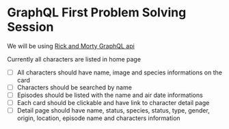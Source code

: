 # GraphQL First Problem Solving Session

We will be using [Rick and Morty GraphQL api](https://rickandmortyapi.com/documentation/#graphql)

Currently all characters are listed in home page

- [ ]  All characters should have name, image and species informations on the card
- [ ]  Characters should be searched by name
- [ ]  Episodes should be listed with the name and air date informations
- [ ]  Each card should be clickable and have link to character detail page
- [ ]  Detail page should have name, status, species, status, type, gender, origin, location, episode name and characters information